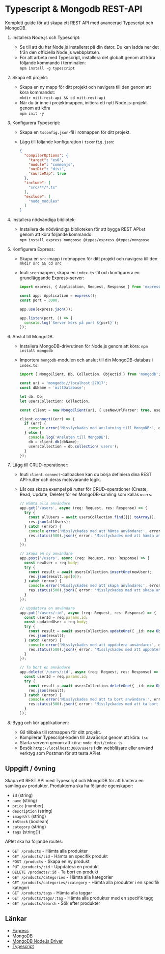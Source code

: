 # Typescript & Mongodb REST-API

Komplett guide för att skapa ett REST API med avancerad Typescript och MongoDB.

1. Installera Node.js och Typescript:
   - Se till att du har Node.js installerat på din dator. Du kan ladda ner det från den officiella Node.js webbplatsen.
   - För att arbeta med Typescript, installera det globalt genom att köra följande kommando i terminalen:\
   `npm install -g typescript`

2. Skapa ett projekt:
   - Skapa en ny mapp för ditt projekt och navigera till den genom att köra kommandot: \
   `mkdir mitt-rest-api && cd mitt-rest-api`
   - När du är inne i projektmappen, initiera ett nytt Node.js-projekt genom att köra \
   `npm init -y`

3. Konfigurera Typescript:
   - Skapa en `tsconfig.json`-fil i rotmappen för ditt projekt.
   - Lägg till följande konfiguration i `tsconfig.json`:

     ```json
     {
       "compilerOptions": {
         "target": "es6",
         "module": "commonjs",
         "outDir": "dist",
         "sourceMap": true
       },
       "include": [
         "src/**/*.ts"
       ],
       "exclude": [
         "node_modules"
       ]
     }
     ```

4. Installera nödvändiga bibliotek:
   - Installera de nödvändiga biblioteken för att bygga REST API:et genom att köra följande kommando: \
   `npm install express mongoose @types/express @types/mongoose`

5. Konfigurera Express:
   - Skapa en `src`-mapp i rotmappen för ditt projekt och navigera till den: `mkdir src && cd src`
   - Inuti `src`-mappen, skapa en `index.ts`-fil och konfigurera en grundläggande Express-server:

     ```typescript
     import express, { Application, Request, Response } from 'express';

     const app: Application = express();
     const port = 3000;

     app.use(express.json());

     app.listen(port, () => {
       console.log(`Server körs på port ${port}`);
     });
     ```

6. Anslut till MongoDB:
   - Installera MongoDB-drivrutinen för Node.js genom att köra: `npm install mongodb`
   - Importera `mongodb`-modulen och anslut till din MongoDB-databas i `index.ts`:

     ```typescript
     import { MongoClient, Db, Collection, ObjectId } from 'mongodb';

     const uri = 'mongodb://localhost:27017';
     const dbName = 'mittDatabase';

     let db: Db;
     let usersCollection: Collection;

     const client = new MongoClient(uri, { useNewUrlParser: true, useUnifiedTopology: true });

     client.connect((err) => {
       if (err) {
         console.error('Misslyckades med anslutning till MongoDB:', err);
       } else {
         console.log('Ansluten till MongoDB');
         db = client.db(dbName);
         usersCollection = db.collection('users');
       }
     });
     ```

7. Lägg till CRUD-operationer:
   - Inuti `client.connect`-callbacken kan du börja definiera dina REST API-rutter och deras motsvarande logik.
   - Låt oss skapa exempel på rutter för CRUD-operationer (Create, Read, Update, Delete) för en MongoDB-samling som kallas `users`:

     ```typescript
     // Hämta alla användare
     app.get('/users', async (req: Request, res: Response) => {
       try {
         const allUsers = await usersCollection.find({}).toArray();
         res.json(allUsers);
       } catch (error) {
         console.error('Misslyckades med att hämta användare:', error);
         res.status(500).json({ error: 'Misslyckades med att hämta användare' });
       }
     });

     // Skapa en ny användare
     app.post('/users', async (req: Request, res: Response) => {
       const newUser = req.body;
       try {
         const result = await usersCollection.insertOne(newUser);
         res.json(result.ops[0]);
       } catch (error) {
         console.error('Misslyckades med att skapa användare:', error);
         res.status(500).json({ error: 'Misslyckades med att skapa användare' });
       }
     });

     // Uppdatera en användare
     app.put('/users/:id', async (req: Request, res: Response) => {
       const userId = req.params.id;
       const updatedUser = req.body;
       try {
         const result = await usersCollection.updateOne({ _id: new ObjectId(userId) }, { $set: updatedUser });
         res.json(result);
       } catch (error) {
         console.error('Misslyckades med att uppdatera användare:', error);
         res.status(500).json({ error: 'Misslyckades med att uppdatera användare' });
       }
     });

     // Ta bort en användare
     app.delete('/users/:id', async (req: Request, res: Response) => {
       const userId = req.params.id;
       try {
         const result = await usersCollection.deleteOne({ _id: new ObjectId(userId) });
         res.json(result);
       } catch (error) {
         console.error('Misslyckades med att ta bort användare:', error);
         res.status(500).json({ error: 'Misslyckades med att ta bort användare' });
       }
     });
     ```

8. Bygg och kör applikationen:
   - Gå tillbaka till rotmappen för ditt projekt.
   - Kompilerar Typescript-koden till JavaScript genom att köra: `tsc`
   - Starta servern genom att köra: `node dist/index.js`
   - Besök `http://localhost:3000/users` i din webbläsare eller använd verktyg som Postman för att testa APIet.

## Uppgift / övning

Skapa ett REST API med Typescript och MongoDB för att hantera en samling av produkter. Produkterna ska ha följande egenskaper:

- `id` (string)
- `name` (string)
- `price` (number)
- `description` (string)
- `imageUrl` (string)
- `inStock` (boolean)
- `category` (string)
- `tags` (string[])

APIet ska ha följande routes:

- `GET /products` - Hämta alla produkter
- `GET /products/:id` - Hämta en specifik produkt
- `POST /products` - Skapa en ny produkt
- `PUT /products/:id` - Uppdatera en produkt
- `DELETE /products/:id` - Ta bort en produkt
- `GET /products/categories` - Hämta alla kategorier
- `GET /products/categories/:category` - Hämta alla produkter i en specifik kategori
- `GET /products/tags` - Hämta alla taggar
- `GET /products/tags/:tag` - Hämta alla produkter med en specifik tagg
- `GET /products/search` - Sök efter produkter

## Länkar

- [Express](https://expressjs.com/)
- [MongoDB](https://www.mongodb.com/)
- [MongoDB Node.js Driver](https://mongodb.github.io/node-mongodb-native/)
- [Typescript](https://www.typescriptlang.org/)

